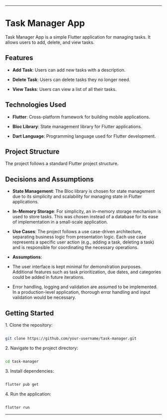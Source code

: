
---

# Task Manager App

Task Manager App is a simple Flutter application for managing tasks. It allows users to add, delete, and view tasks.

## Features

- **Add Task**: Users can add new tasks with a description.

- **Delete Task**: Users can delete tasks they no longer need.

- **View Tasks**: Users can view a list of all their tasks.

## Technologies Used

- **Flutter**: Cross-platform framework for building mobile applications.

- **Bloc Library**: State management library for Flutter applications.

- **Dart Language**: Programming language used for Flutter development.

## Project Structure

The project follows a standard Flutter project structure.

## Decisions and Assumptions

- **State Management**: The Bloc library is chosen for state management due to its simplicity and scalability for managing state in Flutter applications.

- **In-Memory Storage**: For simplicity, an in-memory storage mechanism is used to store tasks. This was chosen instead of a database for its ease of implementation in a small-scale application.

- **Use Cases**: The project follows a use case-driven architecture, separating business logic from presentation logic. Each use case represents a specific user action (e.g., adding a task, deleting a task) and is responsible for coordinating the necessary operations.

- **Assumptions**:

 - The user interface is kept minimal for demonstration purposes. Additional features such as task prioritization, due dates, and categories could be added in future iterations.

 - Error handling, logging and validation are assumed to be implemented. In a production-level application, thorough error handling and input validation would be necessary.

## Getting Started

1\. Clone the repository:

```bash

git clone https://github.com/your-username/task-manager.git

```

2\. Navigate to the project directory:

```bash

cd task-manager

```

3\. Install dependencies:

```bash

flutter pub get

```

4\. Run the application:
```bash

flutter run

```
---
